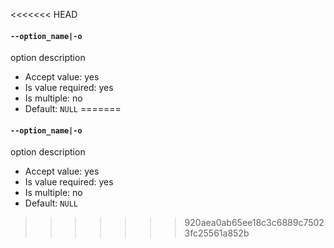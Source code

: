 <<<<<<< HEAD
#### `--option_name|-o`

option description

* Accept value: yes
* Is value required: yes
* Is multiple: no
* Default: `NULL`
=======
#### `--option_name|-o`

option description

* Accept value: yes
* Is value required: yes
* Is multiple: no
* Default: `NULL`
>>>>>>> 920aea0ab65ee18c3c6889c75023fc25561a852b
